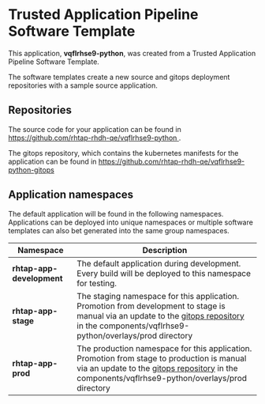 # Trusted Application Pipeline Software Template

This application, **vqflrhse9-python**, was created from a Trusted Application Pipeline Software Template.

The software templates create a new source and gitops deployment repositories with a sample source application. 

## Repositories

The source code for your application can be found in [https://github.com/rhtap-rhdh-qe/vqflrhse9-python ](https://github.com/rhtap-rhdh-qe/vqflrhse9-python ).
 
The gitops repository, which contains the kubernetes manifests for the application can be found in 
[https://github.com/rhtap-rhdh-qe/vqflrhse9-python-gitops ](https://github.com/rhtap-rhdh-qe/vqflrhse9-python-gitops ) 

## Application namespaces 

The default application will be found in the following namespaces. Applications can be deployed into unique namespaces or multiple software templates can also bet generated into the same group namespaces.  

|  Namespace   |  Description   |  
| -------- | -------- |   
| **rhtap-app-development** | The default application during development. Every build will be deployed to this namespace for testing. | 
| **rhtap-app-stage** | The staging namespace for this application. Promotion from development to stage is manual via an update to the [gitops repository](https://github.com/rhtap-rhdh-qe/vqflrhse9-python-gitops ) in the components/vqflrhse9-python/overlays/prod directory |  
| **rhtap-app-prod** | The production namespace for this application. Promotion from stage to production is manual via an update to the [gitops repository](https://github.com/rhtap-rhdh-qe/vqflrhse9-python-gitops ) in the components/vqflrhse9-python/overlays/prod directory | 